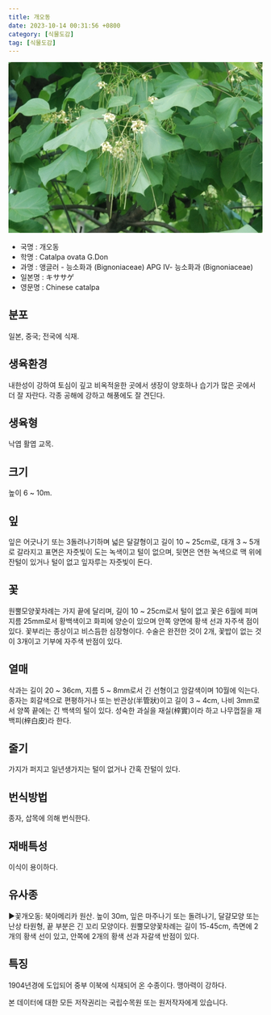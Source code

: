```yaml
---
title: 개오동
date: 2023-10-14 00:31:56 +0800
category: [식물도감]
tag: [식물도감]
---
```




![개오동](/assets/img/fileUpload/plants/basic/Bignoniaceae/Catalpa/7910/7910_1_th2.JPG)
- 국명 : 개오동
- 학명 : Catalpa ovata G.Don
- 과명 : 앵글러 - 능소화과 (Bignoniaceae) APG Ⅳ- 능소화과 (Bignoniaceae)
- 일본명 : キササゲ
- 영문명 : Chinese catalpa


## 분포
일본, 중국; 전국에 식재.
## 생육환경
내한성이 강하여 토심이 깊고 비옥적윤한 곳에서 생장이 양호하나 습기가 많은 곳에서 더 잘 자란다. 각종 공해에 강하고 해풍에도 잘 견딘다.
## 생육형
낙엽 활엽 교목.
## 크기
높이 6 ~ 10m.
## 잎
잎은 어긋나기 또는 3돌려나기하며 넓은 달걀형이고 길이 10 ~ 25cm로, 대개 3 ~ 5개로 갈라지고 표면은 자줏빛이 도는 녹색이고 털이 없으며, 뒷면은 연한 녹색으로 맥 위에 잔털이 있거나 털이 없고 잎자루는 자줏빛이 돈다.
## 꽃
원뿔모양꽃차례는 가지 끝에 달리며, 길이 10 ~ 25cm로서 털이 없고 꽃은 6월에 피며 지름 25mm로서 황백색이고 화피에 양순이 있으며 안쪽 양면에 황색 선과 자주색 점이 있다.  꽃부리는 종상이고 비스듬한 심장형이다. 수술은 완전한 것이 2개, 꽃밥이 없는 것이 3개이고 기부에 자주색 반점이 있다.
## 열매
삭과는 길이 20 ~ 36cm, 지름 5 ~ 8mm로서 긴 선형이고 암갈색이며 10월에 익는다. 종자는 회갈색으로 편평하거나 또는 반관상(半管狀)이고 길이 3 ~ 4cm, 나비 3mm로서 양쪽 끝에는 긴 백색의 털이 있다. 성숙한 과실을 재실(梓實)이라 하고 나무껍질을 재백피(梓白皮)라 한다.
## 줄기
가지가 퍼지고 일년생가지는 털이 없거나 간혹 잔털이 있다.
## 번식방법
종자, 삽목에 의해 번식한다.
## 재배특성
이식이 용이하다.
## 유사종
▶꽃개오동: 북아메리카 원산. 높이 30m, 잎은 마주나기 또는 돌려나기, 달걀모양 또는 난상 타원형, 끝 부분은 긴 꼬리 모양이다. 원뿔모양꽃차례는 길이 15-45cm, 측면에 2개의 황색 선이 있고, 안쪽에 2개의 황색 선과 자갈색 반점이 있다.
## 특징
1904년경에 도입되어 중부 이북에 식재되어 온 수종이다. 맹아력이 강하다.






본 데이터에 대한 모든 저작권리는 국립수목원 또는 원저작자에게 있습니다.
